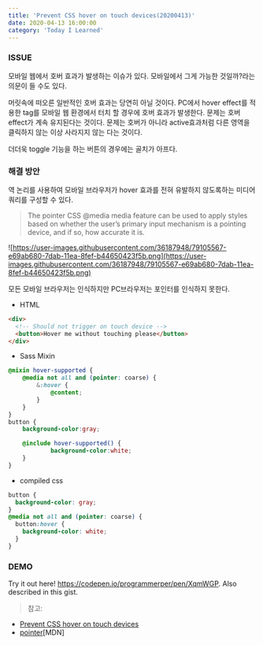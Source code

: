 ```yaml
---
title: 'Prevent CSS hover on touch devices(20200413)'
date: 2020-04-13 16:00:00
category: 'Today I Learned'
---
```




### ISSUE

모바일 웹에서 호버 효과가 발생하는 이슈가 있다. 모바일에서 그게 가능한 것일까?라는 의문이 들 수도 있다.

머릿속에 떠오른 일반적인 호버 효과는 당연히 아닐 것이다. PC에서 hover effect를 적용한 tag를 모바일 웹 환경에서 터치 할 경우에 호버 효과가 발생한다. 문제는 호버 effect가 계속 유지된다는 것이다. 문제는 호버가 아니라 active효과처럼 다른 영역을 클릭하지 않는 이상 사라지지 않는 다는 것이다.

더더욱 toggle 기능을 하는 버튼의 경우에는 골치가 아프다.

### 해결 방안

역 논리를 사용하여 모바일 브라우저가 hover 효과를 전혀 유발하지 않도록하는 미디어 쿼리를 구성할 수 있다.

> The pointer CSS @media media feature can be used to apply styles based on whether the user’s primary input mechanism is a pointing device, and if so, how accurate it is.

![https://user-images.githubusercontent.com/36187948/79105567-e69ab680-7dab-11ea-8fef-b44650423f5b.png](https://user-images.githubusercontent.com/36187948/79105567-e69ab680-7dab-11ea-8fef-b44650423f5b.png)

모든 모바일 브라우저는 인식하지만 PC브라우저는 포인터를 인식하지 못한다.

- HTML

```html
<div>
  <!-- Should not trigger on touch device -->
  <button>Hover me without touching please</button>
</div>
```

- Sass Mixin

```scss
@mixin hover-supported {    
    @media not all and (pointer: coarse) {
        &:hover {
            @content;
        }
    }
}
button {
    background-color:gray;

    @include hover-supported() {
			background-color:white;
    }
}
```

- compiled css

```scss
button {
  background-color: gray;
}
@media not all and (pointer: coarse) {
  button:hover {
    background-color: white;
  }
}
```

### DEMO

Try it out here! https://codepen.io/programmerper/pen/XqmWGP. Also described in this gist.

> 참고:

- [Prevent CSS hover on touch devices](https://medium.com/@djpjgj/css-magic-pt-1-prevent-css-hover-on-touch-devices-56b3f8a44240)
- [pointer](https://developer.mozilla.org/en-US/docs/Web/CSS/@media/pointer)[MDN]